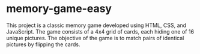 # memory-game-easy
This project is a classic memory game developed using HTML, CSS, and JavaScript. The game consists of a 4x4 grid of cards, each hiding one of 16 unique pictures. The objective of the game is to match pairs of identical pictures by flipping the cards.
